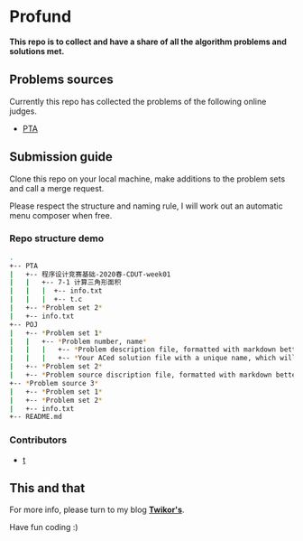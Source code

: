 # Profund

**This repo is to collect and have a share of all the algorithm problems and solutions met.**

## Problems sources

Currently this repo has collected the problems of the following online judges.

- [PTA](https://pintia.cn/)

## Submission guide

Clone this repo on your local machine, make additions to the problem sets and call a merge request.

Please respect the structure and naming rule, I will work out an automatic menu composer when free.

### Repo structure demo

```bash
.
+-- PTA
|   +-- 程序设计竞赛基础-2020春-CDUT-week01
|   |   +-- 7-1 计算三角形面积
|   |   |  +-- info.txt
|   |   |  +-- t.c
|   +-- *Problem set 2*
|   +-- info.txt
+-- POJ
|   +-- *Problem set 1*
|   |   +-- *Problem number, name*
|   |   |   +-- *Problem description file, formatted with markdown better*
|   |   |   +-- *Your ACed solution file with a unique name, which will be displayed below*
|   +-- *Problem set 2*
|   +-- *Problem source discription file, formatted with markdown better*
+-- *Problem source 3*
|   +-- *Problem set 1*
|   +-- *Problem set 2*
|   +-- info.txt
+-- README.md
```

### Contributors

- [t](https://twic.me)

## This and that

For more info, please turn to my blog [**Twikor's**](https://twic.me/).

Have fun coding :)
